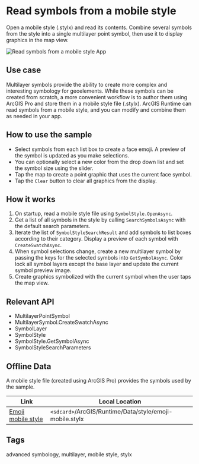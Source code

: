 # Read symbols from a mobile style

Open a mobile style (.stylx) and read its contents. Combine several 
symbols from the style into a single multilayer point symbol, then use
it to display graphics in the map view.

![Read symbols from a mobile style App](read-symbols-from-a-mobile-style.png)

## Use case

Multilayer symbols provide the ability to create more complex and
interesting symbology for geoelements. While these symbols can be
created from scratch, a more convenient workflow is to author them using
ArcGIS Pro and store them in a mobile style file (.stylx). ArcGIS
Runtime can read symbols from a mobile style, and you can modify and
combine them as needed in your app.

## How to use the sample

* Select symbols from each list box to create a face emoji. A preview of
  the symbol is updated as you make selections.
* You can optionally select a new color from the drop down list and set
  the symbol size using the slider.
* Tap the map to create a point graphic that uses the current face symbol.
* Tap the `Clear` button to clear all graphics from the display.

## How it works

1. On startup, read a mobile style file using `SymbolStyle.OpenAsync`. 
2. Get a list of all symbols in the style by calling `SearchSymbolsAsync` with the default search parameters.
3. Iterate the list of `SymbolStyleSearchResult` and add symbols to list boxes according to their category. Display a preview of each symbol with `CreateSwatchAsync`.
4. When symbol selections change, create a new multilayer symbol by passing the keys for the selected symbols into `GetSymbolAsync`. Color lock all symbol layers except the base layer and update the current symbol preview image.
5. Create graphics symbolized with the current symbol when the user taps the map view.

## Relevant API

* MultilayerPointSymbol
* MultilayerSymbol.CreateSwatchAsync
* SymbolLayer
* SymbolStyle
* SymbolStyle.GetSymbolAsync
* SymbolStyleSearchParameters

## Offline Data

A mobile style file (created using ArcGIS Pro) provides the symbols used by the sample.

Link | Local Location
---------|-------|
|[Emoji mobile style](https://arcgisruntime.maps.arcgis.com/home/item.html?id=1bd036f221f54a99abc9e46ff3511cbf)| `<sdcard>`/ArcGIS/Runtime/Data/style/emoji-mobile.stylx |


## Tags

advanced symbology, multilayer, mobile style, stylx
